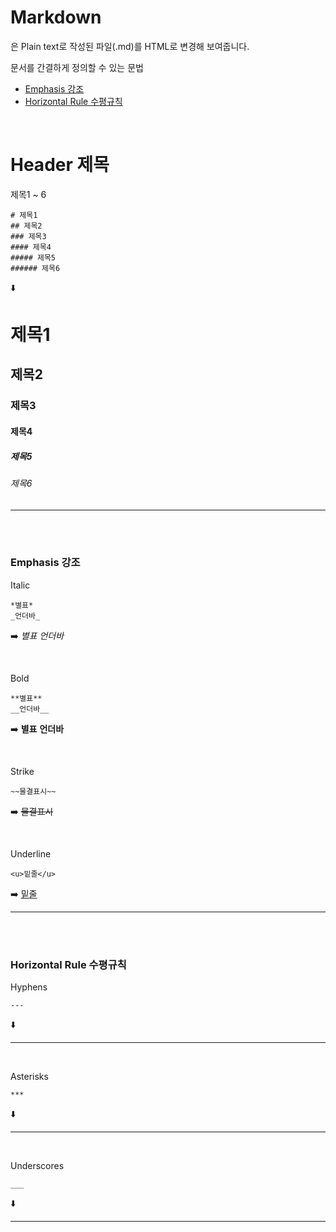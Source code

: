 # **Markdown**

은 Plain text로 작성된 파일(.md)를 HTML로 변경해 보여줍니다.

문서를 간결하게 정의할 수 있는 문법

- [Emphasis 강조](./Markdown.md#emphasis-%EA%B0%95%EC%A1%B0)
- [Horizontal Rule 수평규칙](https://github.com/kongom2/kongom2/blob/main/tech/Markdown.md#horizontal-rule-%EC%88%98%ED%8F%89%EA%B7%9C%EC%B9%99)

<br/>

# **Header 제목**

제목1 ~ 6

```
# 제목1
## 제목2
### 제목3
#### 제목4
##### 제목5
###### 제목6
```

⬇️

# 제목1

## 제목2

### 제목3

#### 제목4

##### 제목5

###### 제목6

---

<br/>
<br/>

### **Emphasis 강조**

Italic

```
*별표*
_언더바_
```

➡️ _별표_ _언더바_

<br/>

Bold

```
**별표**
__언더바__
```

➡️ **별표** **언더바**

<br/>

Strike

```
~~물결표시~~
```

➡️ ~~물결표시~~

<br/>

Underline

```
<u>밑줄</u>
```

➡️ <u>밑줄</u>

---

<br/>
<br/>

### **Horizontal Rule 수평규칙**

Hyphens

```
---
```

⬇️

---

<br/>

Asterisks

```
***
```

⬇️

---

<br/>

Underscores

```
___
```

⬇️

---
